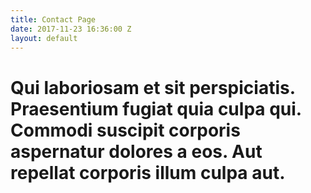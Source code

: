 ```yaml
---
title: Contact Page
date: 2017-11-23 16:36:00 Z
layout: default
---
```


# Qui laboriosam et sit perspiciatis. Praesentium fugiat quia culpa qui. Commodi suscipit corporis aspernatur dolores a eos. Aut repellat corporis illum culpa aut.
